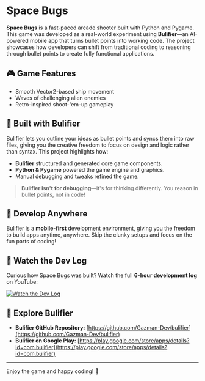 # Space Bugs

**Space Bugs** is a fast-paced arcade shooter built with Python and Pygame. This game was developed as a real-world experiment using **Bulifier**—an AI-powered mobile app that turns bullet points into working code. The project showcases how developers can shift from traditional coding to reasoning through bullet points to create fully functional applications.

## 🎮 Game Features
- Smooth Vector2-based ship movement
- Waves of challenging alien enemies
- Retro-inspired shoot-'em-up gameplay

## 🚀 Built with Bulifier
Bulifier lets you outline your ideas as bullet points and syncs them into raw files, giving you the creative freedom to focus on design and logic rather than syntax. This project highlights how:
- **Bulifier** structured and generated core game components.
- **Python & Pygame** powered the game engine and graphics.
- Manual debugging and tweaks refined the game.

> **Bulifier isn't for debugging**—it's for thinking differently. You reason in bullet points, not in code!

## 📱 Develop Anywhere
Bulifier is a **mobile-first** development environment, giving you the freedom to build apps anytime, anywhere. Skip the clunky setups and focus on the fun parts of coding!

## 🎥 Watch the Dev Log
Curious how Space Bugs was built? Watch the full **6-hour development log** on YouTube:

[![Watch the Dev Log](https://img.youtube.com/vi/ZZbraX6OFMg/0.jpg)](https://www.youtube.com/watch?v=ZZbraX6OFMg&ab_channel=Bulifier)

## 🔗 Explore Bulifier
- **Bulifier GitHub Repository:** [https://github.com/Gazman-Dev/bulifier](https://github.com/Gazman-Dev/bulifier)
- **Bulifier on Google Play:** [https://play.google.com/store/apps/details?id=com.bulifier](https://play.google.com/store/apps/details?id=com.bulifier)

---

Enjoy the game and happy coding! 🚀

